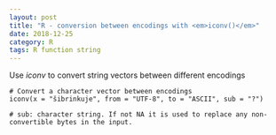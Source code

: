 ```yaml
---
layout: post
title: "R - conversion between encodings with <em>iconv()</em>"
date: 2018-12-25
category: R
tags: R function string
---
```


Use <em>iconv</em> to convert string vectors between different encodings

``` 
# Convert a character vector between encodings
iconv(x = "šibrinkuje", from = "UTF-8", to = "ASCII", sub = "?")

# sub: character string. If not NA it is used to replace any non-convertible bytes in the input. 
```


